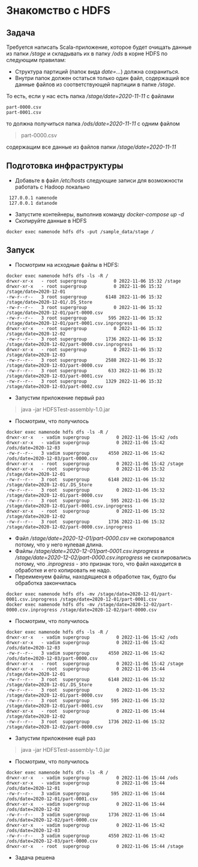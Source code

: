 # Знакомство с HDFS

## Задача
Требуется написать Scala-приложение, которое будет очищать данные из папки */stage* и складывать их в папку */ods* в корне HDFS по следующим правилам:

* Структура партиций (папок вида *date=...*) должна сохраниться.
* Внутри папок должен остаться только один файл, содержащий все данные файлов из соответствующей партиции в папке */stage*.

То есть, если у нас есть папка */stage/date=2020-11-11* с файлами
```
part-0000.csv
part-0001.csv
```

то должна получиться папка */ods/date=2020-11-11* с одним файлом
> part-0000.csv

содержащим все данные из файлов папки */stage/date=2020-11-11*

## Подготовка инфраструктуры
* Добавьте в файл */etc/hosts* следующие записи для возможности работать с Hadoop локально
```
 127.0.0.1 namenode
 127.0.0.1 datanode
```
* Запустите контейнеры, выполнив команду *docker-compose up -d*
* Скопируйте данные в HDFS
```
docker exec namenode hdfs dfs -put /sample_data/stage /
```

## Запуск
* Посмотрим на исходные файлы в HDFS:
```
docker exec namenode hdfs dfs -ls -R /
drwxr-xr-x   - root supergroup          0 2022-11-06 15:32 /stage
drwxr-xr-x   - root supergroup          0 2022-11-06 15:32 /stage/date=2020-12-01
-rw-r--r--   3 root supergroup       6148 2022-11-06 15:32 /stage/date=2020-12-01/.DS_Store
-rw-r--r--   3 root supergroup          0 2022-11-06 15:32 /stage/date=2020-12-01/part-0000.csv
-rw-r--r--   3 root supergroup        595 2022-11-06 15:32 /stage/date=2020-12-01/part-0001.csv.inprogress
drwxr-xr-x   - root supergroup          0 2022-11-06 15:32 /stage/date=2020-12-02
-rw-r--r--   3 root supergroup       1736 2022-11-06 15:32 /stage/date=2020-12-02/part-0000.csv.inprogress
drwxr-xr-x   - root supergroup          0 2022-11-06 15:32 /stage/date=2020-12-03
-rw-r--r--   3 root supergroup       2588 2022-11-06 15:32 /stage/date=2020-12-03/part-0000.csv
-rw-r--r--   3 root supergroup        633 2022-11-06 15:32 /stage/date=2020-12-03/part-0001.csv
-rw-r--r--   3 root supergroup       1329 2022-11-06 15:32 /stage/date=2020-12-03/part-0002.csv
```
* Запустим приложение первый раз
> java -jar HDFSTest-assembly-1.0.jar
* Посмотрим, что получилось
```
docker exec namenode hdfs dfs -ls -R /
drwxr-xr-x   - vadim supergroup          0 2022-11-06 15:42 /ods
drwxr-xr-x   - vadim supergroup          0 2022-11-06 15:42 /ods/date=2020-12-03
-rw-r--r--   3 vadim supergroup       4550 2022-11-06 15:42 /ods/date=2020-12-03/part-0000.csv
drwxr-xr-x   - root  supergroup          0 2022-11-06 15:42 /stage
drwxr-xr-x   - root  supergroup          0 2022-11-06 15:32 /stage/date=2020-12-01
-rw-r--r--   3 root  supergroup       6148 2022-11-06 15:32 /stage/date=2020-12-01/.DS_Store
-rw-r--r--   3 root  supergroup          0 2022-11-06 15:32 /stage/date=2020-12-01/part-0000.csv
-rw-r--r--   3 root  supergroup        595 2022-11-06 15:32 /stage/date=2020-12-01/part-0001.csv.inprogress
drwxr-xr-x   - root  supergroup          0 2022-11-06 15:32 /stage/date=2020-12-02
-rw-r--r--   3 root  supergroup       1736 2022-11-06 15:32 /stage/date=2020-12-02/part-0000.csv.inprogress
```
* Файл */stage/date=2020-12-01/part-0000.csv* не скопировался потому, что у него нулевая длина.
* Файлы */stage/date=2020-12-01/part-0001.csv.inprogress* и */stage/date=2020-12-02/part-0000.csv.inprogress* не скопировались потому, что *.inprogress* - это признак того, что файл находится в обработке и его копировать не надо.
* Переименуем файлы, находящиеся в обработке так, будто бы обработка закончилась
```
docker exec namenode hdfs dfs -mv /stage/date=2020-12-01/part-0001.csv.inprogress /stage/date=2020-12-01/part-0001.csv
docker exec namenode hdfs dfs -mv /stage/date=2020-12-02/part-0000.csv.inprogress /stage/date=2020-12-02/part-0000.csv
```
* Посмотрим, что получилось
```
docker exec namenode hdfs dfs -ls -R /
drwxr-xr-x   - vadim supergroup          0 2022-11-06 15:42 /ods
drwxr-xr-x   - vadim supergroup          0 2022-11-06 15:42 /ods/date=2020-12-03
-rw-r--r--   3 vadim supergroup       4550 2022-11-06 15:42 /ods/date=2020-12-03/part-0000.csv
drwxr-xr-x   - root  supergroup          0 2022-11-06 15:42 /stage
drwxr-xr-x   - root  supergroup          0 2022-11-06 15:44 /stage/date=2020-12-01
-rw-r--r--   3 root  supergroup       6148 2022-11-06 15:32 /stage/date=2020-12-01/.DS_Store
-rw-r--r--   3 root  supergroup          0 2022-11-06 15:32 /stage/date=2020-12-01/part-0000.csv
-rw-r--r--   3 root  supergroup        595 2022-11-06 15:32 /stage/date=2020-12-01/part-0001.csv
drwxr-xr-x   - root  supergroup          0 2022-11-06 15:44 /stage/date=2020-12-02
-rw-r--r--   3 root  supergroup       1736 2022-11-06 15:32 /stage/date=2020-12-02/part-0000.csv
```
* Запустим приложение ещё раз
> java -jar HDFSTest-assembly-1.0.jar
* Посмотрим, что получилось
```
docker exec namenode hdfs dfs -ls -R /
drwxr-xr-x   - vadim supergroup          0 2022-11-06 15:44 /ods
drwxr-xr-x   - vadim supergroup          0 2022-11-06 15:44 /ods/date=2020-12-01
-rw-r--r--   3 vadim supergroup        595 2022-11-06 15:44 /ods/date=2020-12-01/part-0001.csv
drwxr-xr-x   - vadim supergroup          0 2022-11-06 15:44 /ods/date=2020-12-02
-rw-r--r--   3 vadim supergroup       1736 2022-11-06 15:44 /ods/date=2020-12-02/part-0000.csv
drwxr-xr-x   - vadim supergroup          0 2022-11-06 15:42 /ods/date=2020-12-03
-rw-r--r--   3 vadim supergroup       4550 2022-11-06 15:42 /ods/date=2020-12-03/part-0000.csv
drwxr-xr-x   - root  supergroup          0 2022-11-06 15:44 /stage
```
* Задача решена